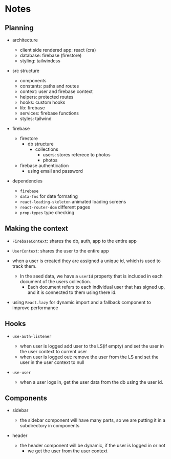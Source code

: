 # Notes

## Planning

- architecture

  - client side rendered app: react (cra)
  - database: firebase (firestore)
  - styling: tailwindcss

- src structure

  - components
  - constants: paths and routes
  - context: user and firebase context
  - helpers: protected routes
  - hooks: custom hooks
  - lib: firebase
  - services: firebase functions
  - styles: tailwind

- firebase

  - firestore
    - db structure
      - collections
        - users: stores referece to photos
        - photos
  - firebase authentication
    - using email and password

- dependencies

  - `firebase`
  - `data-fns` for date formating
  - `react-loading-skeleton` animated loading screens
  - `react-router-dom` different pages
  - `prop-types` type checking

## Making the context

- `FirebaseContext`: shares the db, auth, app to the entire app
- `UserContext`: shares the user to the entire app

- when a user is created they are assigned a unique id, which is used to track them.

  - In the seed data, we have a `userId` property that is included in each document of the users collection.
    - Each document refers to each individual user that has signed up, and it is connected to them using there id.

- using `React.lazy` for dynamic import and a fallback component to improve performance

## Hooks

- `use-auth-listener`
  - when user is logged add user to the LS(if empty) and set the user in the user context to current user
  - when user is logged out: remove the user from the LS and set the user in the user context to null

- `use-user`
  - when a user logs in, get the user data from the db using the user id.

## Components

- sidebar

  - the sidebar component will have many parts, so we are putting it in a subdirectory in components

- header

  - the header component will be dynamic, if the user is logged in or not
    - we get the user from the user context
